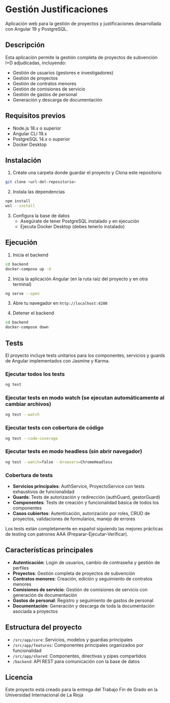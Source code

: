 # Gestión Justificaciones 

Aplicación web para la gestión de proyectos y justificaciones desarrollada con Angular 19 y PostgreSQL.

## Descripción

Esta aplicación permite la gestión completa de proyectos de subvención I+D adjudicadas, incluyendo:

- Gestión de usuarios (gestores e investigadores)
- Gestión de proyectos
- Gestión de contratos menores
- Gestión de comisiones de servicio
- Gestión de gastos de personal
- Generación y descarga de documentación

## Requisitos previos

- Node.js 18.x o superior
- Angular CLI 19.x
- PostgreSQL 14.x o superior
- Docker Desktop

## Instalación

1. Créate una carpeta donde guardar el proyecto y Clona este repositorio
```bash
git clone <url-del-repositorio>
```

2. Instala las dependencias
```bash
npm install
wsl --install
```

3. Configura la base de datos
   - Asegúrate de tener PostgreSQL instalado y en ejecución
   - Ejecuta Docker Desktop (debes tenerlo instalado)



## Ejecución

1. Inicia el backend
```bash
cd backend
docker-compose up -d
```

2. Inicia la aplicación Angular (en la ruta raiz del proyecto y en otra terminal)
```bash
ng serve --open
```

3. Abre tu navegador en `http://localhost:4200`


4. Detener el backend
```bash
cd backend
docker-compose down
```

## Tests

El proyecto incluye tests unitarios para los componentes, servicios y guards de Angular implementados con Jasmine y Karma.

### Ejecutar todos los tests
```bash
ng test
```

### Ejecutar tests en modo watch (se ejecutan automáticamente al cambiar archivos)
```bash
ng test --watch
```

### Ejecutar tests con cobertura de código
```bash
ng test --code-coverage
```

### Ejecutar tests en modo headless (sin abrir navegador)
```bash
ng test --watch=false --browsers=ChromeHeadless
```

### Cobertura de tests

- **Servicios principales**: AuthService, ProyectoService con tests exhaustivos de funcionalidad
- **Guards**: Tests de autorización y redirección (authGuard, gestorGuard)  
- **Componentes**: Tests de creación y funcionalidad básica de todos los componentes
- **Casos cubiertos**: Autenticación, autorización por roles, CRUD de proyectos, validaciones de formularios, manejo de errores

Los tests están completamente en español siguiendo las mejores prácticas de testing con patrones AAA (Preparar-Ejecutar-Verificar).

## Características principales

- **Autenticación**: Login de usuarios, cambio de contraseña y gestión de perfiles
- **Proyectos**: Gestión completa de proyectos de subvención
- **Contratos menores**: Creación, edición y seguimiento de contratos menores
- **Comisiones de servicio**: Gestión de comisiones de servicio con generación de documentación
- **Gastos de personal**: Registro y seguimiento de gastos de personal
- **Documentación**: Generación y descarga de toda la documentación asociada a proyectos

## Estructura del proyecto

- `/src/app/core`: Servicios, modelos y guardias principales
- `/src/app/features`: Componentes principales organizados por funcionalidad
- `/src/app/shared`: Componentes, directivas y pipes compartidos
- `/backend`: API REST para comunicación con la base de datos

## Licencia

Este proyecto está creado para la entrega del Trabajo Fin de Grado en la Universidad Internacional de La Rioja
